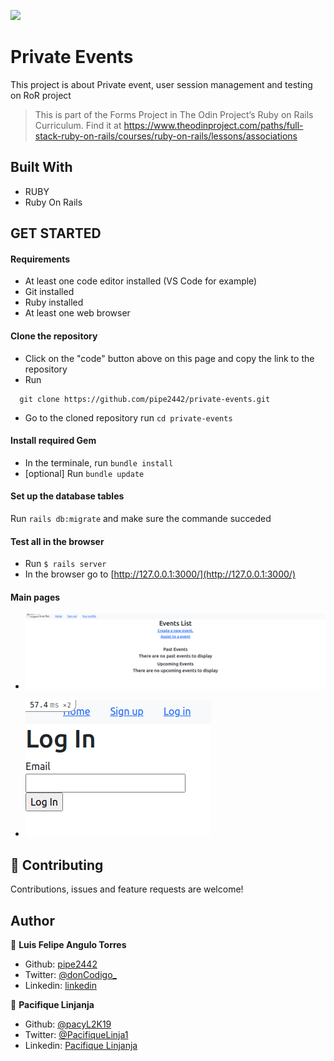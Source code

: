 ![](https://img.shields.io/badge/Microverse-blueviolet)
# Private Events

This project is about Private event, user session management and testing on RoR project
> This is part of the Forms Project in The Odin Project’s Ruby on Rails Curriculum. Find it at https://www.theodinproject.com/paths/full-stack-ruby-on-rails/courses/ruby-on-rails/lessons/associations

## Built With

- RUBY
- Ruby On Rails

## GET STARTED

#### Requirements 

- At least one code editor installed (VS Code for example)
- Git installed
- Ruby installed
- At least one web browser
#### Clone the repository

- Click on the "code" button above on this page and copy the link to the repository
- Run 
```
  git clone https://github.com/pipe2442/private-events.git
```
- Go to the cloned repository run `cd private-events`

#### Install required Gem

- In the terminale, run `bundle install`
- [optional] Run `bundle update`

#### Set up the database tables 

Run `rails db:migrate` and make sure the commande succeded

#### Test all in the browser

- Run `$ rails server`
- In the browser go to [http://127.0.0.1:3000/](http://127.0.0.1:3000/)

#### Main pages

- ![screenshot](screenshots/one.png)

- ![screenshot](screenshots/two.png)

## 🤝 Contributing

Contributions, issues and feature requests are welcome!
## Author

👤 **Luis Felipe Angulo Torres**

- Github: [pipe2442](https://github.com/pipe2442)
- Twitter: [@donCodigo_](https://twitter.com/donCodigo_)
- Linkedin: [linkedin](https://www.linkedin.com/in/luis-felipe-angulo-torres-95098b139/)

👤 **Pacifique Linjanja**
- Github: [@pacyL2K19](https://github.com/pacyL2K19)
- Twitter: [@PacifiqueLinja1](https://twitter.com/PacifiqueLinja1)
- Linkedin: [Pacifique Linjanja](https://www.linkedin.com/in/pacifique-linjanja/)

